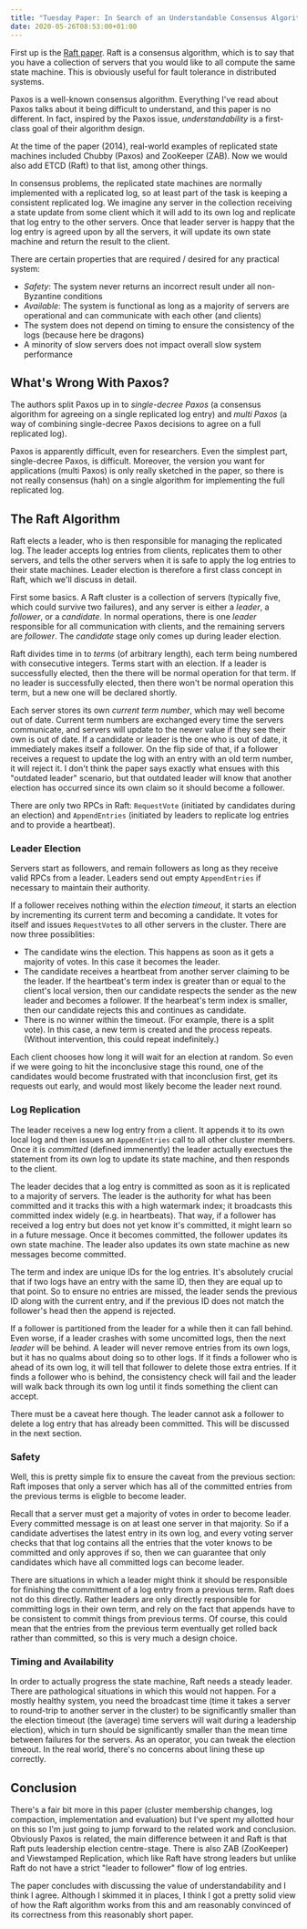 ```yaml
---
title: "Tuesday Paper: In Search of an Understandable Consensus Algorithm"
date: 2020-05-26T08:53:00+01:00
---
```


First up is the [Raft paper](https://raft.github.io/raft.pdf). Raft is a consensus algorithm, which is to say that you have a collection of servers that you would like to all compute the same state machine. This is obviously useful for fault tolerance in distributed systems.

Paxos is a well-known consensus algorithm. Everything I've read about Paxos talks about it being difficult to understand, and this paper is no different. In fact, inspired by the Paxos issue, _understandability_ is a first-class goal of their algorithm design.

At the time of the paper (2014), real-world examples of replicated state machines included Chubby (Paxos) and ZooKeeper (ZAB). Now we would also add ETCD (Raft) to that list, among other things.

In consensus problems, the replicated state machines are normally implemented with a replicated log, so at least part of the task is keeping a consistent replicated log. We imagine any server in the collection receiving a state update from some client which it will add to its own log and replicate that log entry to the other servers. Once that leader server is happy that the log entry is agreed upon by all the servers, it will update its own state machine and return the result to the client.

There are certain properties that are required / desired for any practical system:

  * _Safety_: The system never returns an incorrect result under all non-Byzantine conditions
  * _Available_: The system is functional as long as a majority of servers are operational and can communicate with each other (and clients)
  * The system does not depend on timing to ensure the consistency of the logs (because here be dragons)
  * A minority of slow servers does not impact overall slow system performance

## What's Wrong With Paxos?

The authors split Paxos up in to _single-decree Paxos_ (a consensus algorithm for agreeing on a single replicated log entry) and _multi Paxos_ (a way of combining single-decree Paxos decisions to agree on a full replicated log).

Paxos is apparently difficult, even for researchers. Even the simplest part, single-decree Paxos, is difficult. Moreover, the version you want for applications (multi Paxos) is only really sketched in the paper, so there is not really consensus (hah) on a single algorithm for implementing the full replicated log.

## The Raft Algorithm

Raft elects a leader, who is then responsible for managing the replicated log. The leader accepts log entries from clients, replicates them to other servers, and tells the other servers when it is safe to apply the log entries to their state machines. Leader election is therefore a first class concept in Raft, which we'll discuss in detail.

First some basics. A Raft cluster is a collection of servers (typically five, which could survive two failures), and any server is either a _leader_, a _follower_, or a _candidate_. In normal operations, there is one _leader_ responsible for all communication with clients, and the remaining servers are _follower_. The _candidate_ stage only comes up during leader election.

Raft divides time in to _terms_ (of arbitrary length), each term being numbered with consecutive integers. Terms start with an election. If a leader is successfully elected, then the there will be normal operation for that term. If no leader is successfully elected, then there won't be normal operation this term, but a new one will be declared shortly.

Each server stores its own _current term number_, which may well become out of date. Current term numbers are exchanged every time the servers communicate, and servers will update to the newer value if they see their own is out of date. If a candidate or leader is the one who is out of date, it immediately makes itself a follower. On the flip side of that, if a follower receives a request to update the log with an entry with an old term number, it will reject it. I don't think the paper says exactly what ensues with this "outdated leader" scenario, but that outdated leader will know that another election has occurred since its own claim so it should become a follower.

There are only two RPCs in Raft: `RequestVote` (initiated by candidates during an election) and `AppendEntries` (initiated by leaders to replicate log entries and to provide a heartbeat).

### Leader Election

Servers start as followers, and remain followers as long as they receive valid RPCs from a leader. Leaders send out empty `AppendEntries` if necessary to maintain their authority.

If a follower receives nothing within the _election timeout_, it starts an election by incrementing its current term and becoming a candidate. It votes for itself and issues `RequestVote`s to all other servers in the cluster. There are now three possiblities:

  * The candidate wins the election. This happens as soon as it gets a majority of votes. In this case it becomes the leader.
  * The candidate receives a heartbeat from another server claiming to be the leader. If the heartbeat's term index is greater than or equal to the client's local version, then our candidate respects the sender as the new leader and becomes a follower. If the hearbeat's term index is smaller, then our candidate rejects this and continues as candidate.
  * There is no winner within the timeout. (For example, there is a split vote). In this case, a new term is created and the process repeats. (Without intervention, this could repeat indefinitely.)

Each client chooses how long it will wait for an election at random. So even if we were going to hit the inconclusive stage this round, one of the candidates would become frustrated with that inconclusion first, get its requests out early, and would most likely become the leader next round. 

### Log Replication

The leader receives a new log entry from a client. It appends it to its own local log and then issues an `AppendEntries` call to all other cluster members. Once it is _committed_ (defined immenently) the leader actually exectues the statement from its own log to update its state machine, and then responds to the client.

The leader decides that a log entry is committed as soon as it is replicated to a majority of servers. The leader is the authority for what has been committed and it tracks this with a high watermark index; it broadcasts this committed index widely (e.g. in heartbeats). That way, if a follower has received a log entry but does not yet know it's committed, it might learn so in a future message. Once it becomes committed, the follower updates its own state machine. The leader also updates its own state machine as new messages become committed.

The term and index are unique IDs for the log entries. It's absolutely crucial that if two logs have an entry with the same ID, then they are equal up to that point. So to ensure no entries are missed, the leader sends the previous ID along with the current entry, and if the previous ID does not match the follower's head then the append is rejected.

If a follower is partitioned from the leader for a while then it can fall behind. Even worse, if a leader crashes with some uncomitted logs, then the next _leader_ will be behind. A leader will never remove entries from its own logs, but it has no qualms about doing so to other logs. If it finds a follower who is ahead of its own log, it will tell that follower to delete those extra entries. If it finds a follower who is behind, the consistency check will fail and the leader will walk back through its own log until it finds something the client can accept.

There must be a caveat here though. The leader cannot ask a follower to delete a log entry that has already been committed. This will be discussed in the next section.

### Safety

Well, this is pretty simple fix to ensure the caveat from the previous section: Raft imposes that only a server which has all of the committed entries from the previous terms is eligble to become leader.

Recall that a server must get a majority of votes in order to become leader. Every committed message is on at least one server in that majority. So if a candidate advertises the latest entry in its own log, and every voting server checks that that log contains all the entries that the voter knows to be committed and only approves if so, then we can guarantee that only candidates which have all committed logs can become leader.

There are situations in which a leader might think it should be responsible for finishing the committment of a log entry from a previous term. Raft does not do this directly. Rather leaders are only directly responsible for committing logs in their own term, and rely on the fact that appends have to be consistent to commit things from previous terms. Of course, this could mean that the entries from the previous term eventually get rolled back rather than committed, so this is very much a design choice.

### Timing and Availability

In order to actually progress the state machine, Raft needs a steady leader. There are pathological situations in which this would not happen. For a mostly healthy system, you need the broadcast time (time it takes a server to round-trip to another server in the cluster) to be significantly smaller than the election timeout (the (average) time servers will wait during a leadership election), which in turn should be significantly smaller than the mean time between failures for the servers. As an operator, you can tweak the election timeout. In the real world, there's no concerns about lining these up correctly.

## Conclusion

There's a fair bit more in this paper (cluster membership changes, log compaction, implementation and evaluation) but I've spent my allotted hour on this so I'm just going to jump forward to the related work and conclusion. Obviously Paxos is related, the main difference between it and Raft is that Raft puts leadership election centre-stage. There is also ZAB (ZooKeeper) and Viewstamped Replication, which like Raft have strong leaders but unlike Raft do not have a strict "leader to follower" flow of log entries.

The paper concludes with discussing the value of understandability and I think I agree. Although I skimmed it in places, I think I got a pretty solid view of how the Raft algorithm works from this and am reasonably convinced of its correctness from this reasonably short paper.
